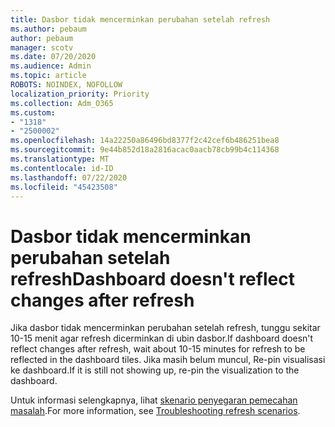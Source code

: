 ```yaml
---
title: Dasbor tidak mencerminkan perubahan setelah refresh
ms.author: pebaum
author: pebaum
manager: scotv
ms.date: 07/20/2020
ms.audience: Admin
ms.topic: article
ROBOTS: NOINDEX, NOFOLLOW
localization_priority: Priority
ms.collection: Adm_O365
ms.custom:
- "1318"
- "2500002"
ms.openlocfilehash: 14a22250a86496bd8377f2c42cef6b486251bea8
ms.sourcegitcommit: 9e44b852d18a2816acac0aacb78cb99b4c114368
ms.translationtype: MT
ms.contentlocale: id-ID
ms.lasthandoff: 07/22/2020
ms.locfileid: "45423508"
---
```

# <a name="dashboard-doesnt-reflect-changes-after-refresh"></a><span data-ttu-id="02094-102">Dasbor tidak mencerminkan perubahan setelah refresh</span><span class="sxs-lookup"><span data-stu-id="02094-102">Dashboard doesn't reflect changes after refresh</span></span>

<span data-ttu-id="02094-103">Jika dasbor tidak mencerminkan perubahan setelah refresh, tunggu sekitar 10-15 menit agar refresh dicerminkan di ubin dasbor.</span><span class="sxs-lookup"><span data-stu-id="02094-103">If dashboard doesn't reflect changes after refresh, wait about 10-15 minutes for refresh to be reflected in the dashboard tiles.</span></span> <span data-ttu-id="02094-104">Jika masih belum muncul, Re-pin visualisasi ke dashboard.</span><span class="sxs-lookup"><span data-stu-id="02094-104">If it is still not showing up, re-pin the visualization to the dashboard.</span></span>

<span data-ttu-id="02094-105">Untuk informasi selengkapnya, lihat [skenario penyegaran pemecahan masalah](https://docs.microsoft.com/power-bi/refresh-troubleshooting-refresh-scenarios).</span><span class="sxs-lookup"><span data-stu-id="02094-105">For more information, see [Troubleshooting refresh scenarios](https://docs.microsoft.com/power-bi/refresh-troubleshooting-refresh-scenarios).</span></span>
